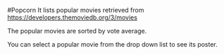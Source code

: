 #Popcorn
It lists popular movies retrieved from https://developers.themoviedb.org/3/movies

The popular movies are sorted by vote average. 

You can select a popular movie from the drop down list to see its poster. 
